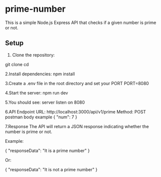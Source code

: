 # prime-number


This is a simple Node.js Express API that checks if a given number is prime or not.

## Setup

1. Clone the repository:

git clone <your-repo-url>
cd <your-repo-folder>

2.Install dependencies:
npm install

3.Create a .env file in the root directory and set your PORT 
PORT=8080

4.Start the server:
npm run dev

5.You should see:
server listen on 8080

6.API Endpoint
URL: http://localhost:3000/api/v1/prime
Method: POST
postman body example
{
  "num": 7
}

7.Response
The API will return a JSON response indicating whether the number is prime or not.

Example:

{
  "responseData": "It is a prime number"
}

Or:

{
  "responseData": "It is not a prime number"
}
